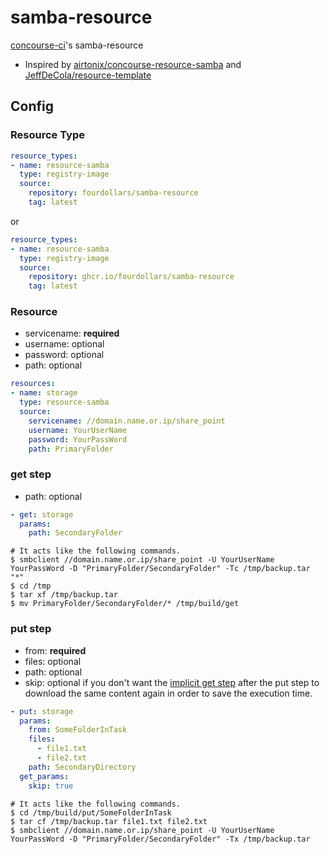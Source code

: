 # samba-resource
[concourse-ci](https://concourse-ci.org/)'s samba-resource

* Inspired by [airtonix/concourse-resource-samba](https://github.com/airtonix/concourse-resource-samba) and [JeffDeCola/resource-template](https://github.com/JeffDeCola/resource-template)

## Config 

### Resource Type

```yaml
resource_types:
- name: resource-samba
  type: registry-image
  source:
    repository: fourdollars/samba-resource
    tag: latest
```

or

```yaml
resource_types:
- name: resource-samba
  type: registry-image
  source:
    repository: ghcr.io/fourdollars/samba-resource
    tag: latest
```

### Resource

* servicename: **required**
* username: optional
* password: optional
* path: optional

```yaml
resources:
- name: storage
  type: resource-samba
  source:
    servicename: //domain.name.or.ip/share_point
    username: YourUserName
    password: YourPassWord
    path: PrimaryFolder
```

### get step

* path: optional

```yaml
- get: storage
  params:
    path: SecondaryFolder
```
```shell
# It acts like the following commands.
$ smbclient //domain.name.or.ip/share_point -U YourUserName YourPassWord -D "PrimaryFolder/SecondaryFolder" -Tc /tmp/backup.tar "*"
$ cd /tmp
$ tar xf /tmp/backup.tar
$ mv PrimaryFolder/SecondaryFolder/* /tmp/build/get
```

### put step

* from: **required**
* files: optional
* path: optional
* skip: optional if you don't want the [implicit get step](https://concourse-ci.org/jobs.html#put-step) after the put step to download the same content again in order to save the execution time.

```yaml
- put: storage
  params:
    from: SomeFolderInTask
    files:
      - file1.txt
      - file2.txt
    path: SecondaryDirectory
  get_params:
    skip: true
```
```shell
# It acts like the following commands.
$ cd /tmp/build/put/SomeFolderInTask
$ tar cf /tmp/backup.tar file1.txt file2.txt
$ smbclient //domain.name.or.ip/share_point -U YourUserName YourPassWord -D "PrimaryFolder/SecondaryFolder" -Tx /tmp/backup.tar
```

